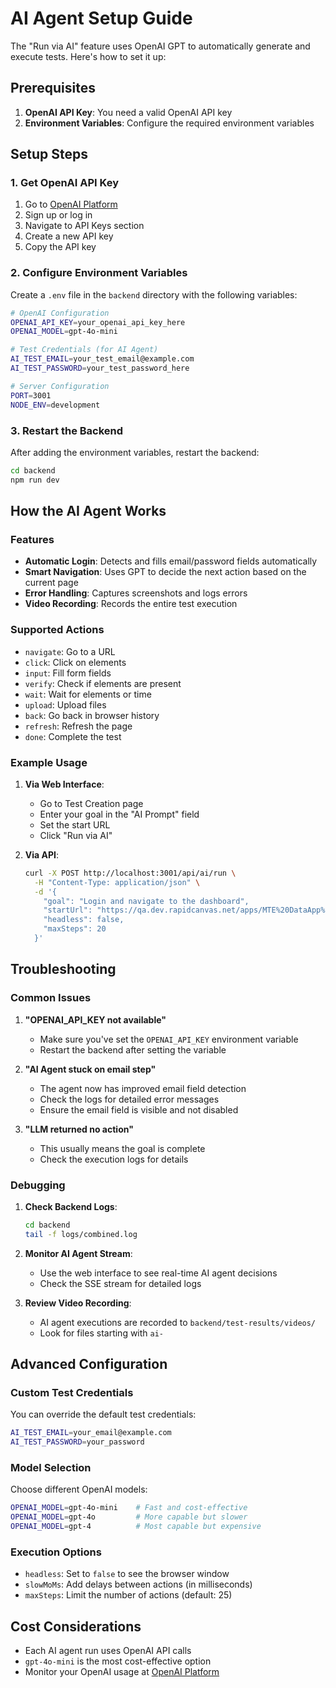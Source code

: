 # AI Agent Setup Guide

The "Run via AI" feature uses OpenAI GPT to automatically generate and execute tests. Here's how to set it up:

## Prerequisites

1. **OpenAI API Key**: You need a valid OpenAI API key
2. **Environment Variables**: Configure the required environment variables

## Setup Steps

### 1. Get OpenAI API Key

1. Go to [OpenAI Platform](https://platform.openai.com/)
2. Sign up or log in
3. Navigate to API Keys section
4. Create a new API key
5. Copy the API key

### 2. Configure Environment Variables

Create a `.env` file in the `backend` directory with the following variables:

```bash
# OpenAI Configuration
OPENAI_API_KEY=your_openai_api_key_here
OPENAI_MODEL=gpt-4o-mini

# Test Credentials (for AI Agent)
AI_TEST_EMAIL=your_test_email@example.com
AI_TEST_PASSWORD=your_test_password_here

# Server Configuration
PORT=3001
NODE_ENV=development
```

### 3. Restart the Backend

After adding the environment variables, restart the backend:

```bash
cd backend
npm run dev
```

## How the AI Agent Works

### Features
- **Automatic Login**: Detects and fills email/password fields automatically
- **Smart Navigation**: Uses GPT to decide the next action based on the current page
- **Error Handling**: Captures screenshots and logs errors
- **Video Recording**: Records the entire test execution

### Supported Actions
- `navigate`: Go to a URL
- `click`: Click on elements
- `input`: Fill form fields
- `verify`: Check if elements are present
- `wait`: Wait for elements or time
- `upload`: Upload files
- `back`: Go back in browser history
- `refresh`: Refresh the page
- `done`: Complete the test

### Example Usage

1. **Via Web Interface**:
   - Go to Test Creation page
   - Enter your goal in the "AI Prompt" field
   - Set the start URL
   - Click "Run via AI"

2. **Via API**:
   ```bash
   curl -X POST http://localhost:3001/api/ai/run \
     -H "Content-Type: application/json" \
     -d '{
       "goal": "Login and navigate to the dashboard",
       "startUrl": "https://qa.dev.rapidcanvas.net/apps/MTE%20DataApp%20New%203?autoLaunch=true",
       "headless": false,
       "maxSteps": 20
     }'
   ```

## Troubleshooting

### Common Issues

1. **"OPENAI_API_KEY not available"**
   - Make sure you've set the `OPENAI_API_KEY` environment variable
   - Restart the backend after setting the variable

2. **"AI Agent stuck on email step"**
   - The agent now has improved email field detection
   - Check the logs for detailed error messages
   - Ensure the email field is visible and not disabled

3. **"LLM returned no action"**
   - This usually means the goal is complete
   - Check the execution logs for details

### Debugging

1. **Check Backend Logs**:
   ```bash
   cd backend
   tail -f logs/combined.log
   ```

2. **Monitor AI Agent Stream**:
   - Use the web interface to see real-time AI agent decisions
   - Check the SSE stream for detailed logs

3. **Review Video Recording**:
   - AI agent executions are recorded to `backend/test-results/videos/`
   - Look for files starting with `ai-`

## Advanced Configuration

### Custom Test Credentials

You can override the default test credentials:

```bash
AI_TEST_EMAIL=your_email@example.com
AI_TEST_PASSWORD=your_password
```

### Model Selection

Choose different OpenAI models:

```bash
OPENAI_MODEL=gpt-4o-mini    # Fast and cost-effective
OPENAI_MODEL=gpt-4o         # More capable but slower
OPENAI_MODEL=gpt-4          # Most capable but expensive
```

### Execution Options

- `headless`: Set to `false` to see the browser window
- `slowMoMs`: Add delays between actions (in milliseconds)
- `maxSteps`: Limit the number of actions (default: 25)

## Cost Considerations

- Each AI agent run uses OpenAI API calls
- `gpt-4o-mini` is the most cost-effective option
- Monitor your OpenAI usage at [OpenAI Platform](https://platform.openai.com/usage)
